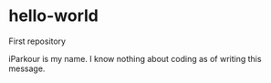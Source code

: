 # hello-world
First repository

iParkour is my name. 
I know nothing about coding as of writing this message.
